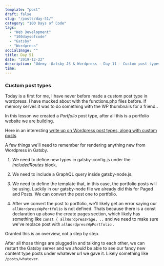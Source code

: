 ```yaml
---
template: "post"
draft: false
slug: "/posts/day-51/"
category: "100 Days of Code"
tags:
  - "Web Development"
  - "100daysofcode"
  - "Gatsby"
  - "Wordpress"
socialImage: ""
title: Day 51 
date: "2019-12-22"
description: "Udemy -Gatsby JS & Wordpress - Day 11 - Custom post types"
time: 
---
```


### Custom post types

Today is a first for me, I have never before made a custom post type in wordpress. I have mucked about with the functions.php files before. If memory serves it was to do something with the WP thumbnails for a friend..

In this lesson we created a _Portfolio_ post type, after all this is a portfolio website we are building.

Here in an interesting [write up on Wordpress post types, along with custom posts](https://kinsta.com/blog/wordpress-custom-post-types/).

A few things we'll need to remember for rendering anything new from Wordpress in Gatsby.

1. We need to define new types in gatsby-config.js under the _includedRoutes_ block.

2. We need to include a GraphQL query inside gatsby-node.js.

3. We need to define the template that, in this case, the portfolio posts will be using. Luckily in our gatsby-node file we already did this for Paged and Posts. We can convert the post one to portfolio.

4. After we convert the post to portfolio, we'll likely get an error saying our `allWordpressWpPortfolio` is not defined. Thats because there is a const declaration up above the create pages section, which likely has something like `const { allWordpressPage, ..` and we need to make sure we've replace post with `allWordpressWpPortfolio` .

Granted this is an overview, not a step by step.

After all those things are plugged in and talking to each other, we can restart the Gatsby server and we _should_ be able to see our fancy new content type posts under whatever url we gave it. Likely something like `/posts/whatever`.



